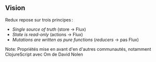 ## Vision

Redux repose sur trois principes :

* *Single source of truth* (store → Flux)
* *State is read-only* (actions → Flux)
* *Mutations are written as pure functions* (*reducers* → pas Flux)

Note:
Propriétés mise en avant d'en d'autres communautés, notamment ClojureScript avec Om de David Nolen
